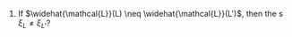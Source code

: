 1. If $\widehat{\mathcal{L}}(L) \neq \widehat{\mathcal{L}}(L')$, then the s $\xi_L \neq \xi_{L'}$? 
<!--stackedit_data:
eyJoaXN0b3J5IjpbLTIwMDgyNTExOTZdfQ==
-->